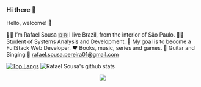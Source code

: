 ### Hi there 👋

<!--
**devrafaelsousa/devrafaelsousa** is a ✨ _special_ ✨ repository because its `README.md` (this file) appears on your GitHub profile.

Here are some ideas to get you started:

- 🔭 I’m currently working on ...
- 🌱 I’m currently learning ...
- 👯 I’m looking to collaborate on ...
- 🤔 I’m looking for help with ...
- 💬 Ask me about ...
- 📫 How to reach me: ...
- 😄 Pronouns: ...
- ⚡ Fun fact: ...
-->

Hello, welcome! 👋

👨‍💻 I’m Rafael Sousa
🇧🇷 I live Brazil, from the interior of São Paulo.
👨‍🎓 Student of Systems Analysis and Development.
🚀 My goal is to become a FullStack Web Developer.
❤️ Books, music, series and games.
🎸 Guitar and Singing
📧 rafael.sousa.pereira01@gmail.com

[![Top Langs](https://github-readme-stats.vercel.app/api/top-langs/?username=devrafaelsousa&hide=powershell&theme=dracula)](https://github.com/anuraghazra/github-readme-stats)
![Rafael Sousa's github stats](https://github-readme-stats.vercel.app/api?username=devrafaelsousa&show_icons=true&theme=dracula)



<p align="center">
<img src="https://visitor-badge.laobi.icu/badge?page_id=devrafaelsousa" id="counter">
</p>
